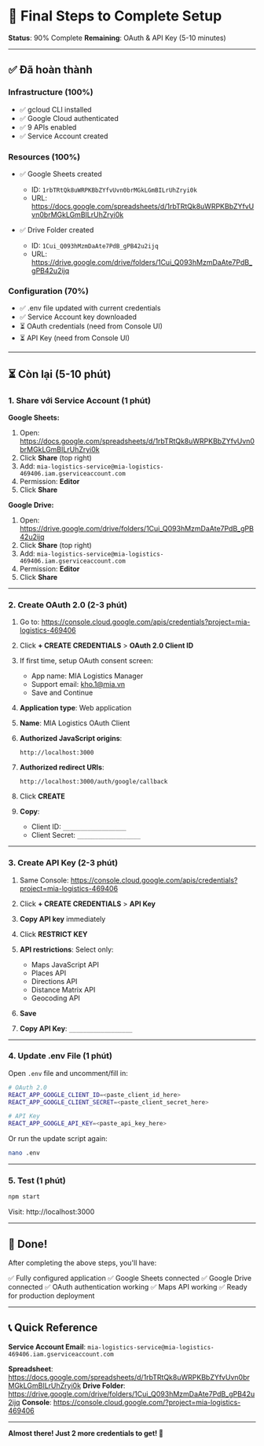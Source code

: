 # 🎯 Final Steps to Complete Setup

**Status**: 90% Complete
**Remaining**: OAuth & API Key (5-10 minutes)

---

## ✅ Đã hoàn thành

### Infrastructure (100%)
- ✅ gcloud CLI installed
- ✅ Google Cloud authenticated
- ✅ 9 APIs enabled
- ✅ Service Account created

### Resources (100%)
- ✅ Google Sheets created
  - ID: `1rbTRtQk8uWRPKBbZYfvUvn0brMGkLGmBILrUhZryi0k`
  - URL: https://docs.google.com/spreadsheets/d/1rbTRtQk8uWRPKBbZYfvUvn0brMGkLGmBILrUhZryi0k

- ✅ Drive Folder created
  - ID: `1Cui_Q093hMzmDaAte7PdB_gPB42u2ijq`
  - URL: https://drive.google.com/drive/folders/1Cui_Q093hMzmDaAte7PdB_gPB42u2ijq

### Configuration (70%)
- ✅ .env file updated with current credentials
- ✅ Service Account key downloaded
- ⏳ OAuth credentials (need from Console UI)
- ⏳ API Key (need from Console UI)

---

## ⏳ Còn lại (5-10 phút)

### 1. Share với Service Account (1 phút)

**Google Sheets:**
1. Open: https://docs.google.com/spreadsheets/d/1rbTRtQk8uWRPKBbZYfvUvn0brMGkLGmBILrUhZryi0k
2. Click **Share** (top right)
3. Add: `mia-logistics-service@mia-logistics-469406.iam.gserviceaccount.com`
4. Permission: **Editor**
5. Click **Share**

**Google Drive:**
1. Open: https://drive.google.com/drive/folders/1Cui_Q093hMzmDaAte7PdB_gPB42u2ijq
2. Click **Share** (top right)
3. Add: `mia-logistics-service@mia-logistics-469406.iam.gserviceaccount.com`
4. Permission: **Editor**
5. Click **Share**

---

### 2. Create OAuth 2.0 (2-3 phút)

1. Go to: https://console.cloud.google.com/apis/credentials?project=mia-logistics-469406

2. Click **+ CREATE CREDENTIALS** > **OAuth 2.0 Client ID**

3. If first time, setup OAuth consent screen:
   - App name: MIA Logistics Manager
   - Support email: kho.1@mia.vn
   - Save and Continue

4. **Application type**: Web application

5. **Name**: MIA Logistics OAuth Client

6. **Authorized JavaScript origins**:
   ```
   http://localhost:3000
   ```

7. **Authorized redirect URIs**:
   ```
   http://localhost:3000/auth/google/callback
   ```

8. Click **CREATE**

9. **Copy**:
   - Client ID: `__________________`
   - Client Secret: `__________________`

---

### 3. Create API Key (2-3 phút)

1. Same Console: https://console.cloud.google.com/apis/credentials?project=mia-logistics-469406

2. Click **+ CREATE CREDENTIALS** > **API Key**

3. **Copy API key** immediately

4. Click **RESTRICT KEY**

5. **API restrictions**: Select only:
   - Maps JavaScript API
   - Places API
   - Directions API
   - Distance Matrix API
   - Geocoding API

6. **Save**

7. **Copy API Key**: `__________________`

---

### 4. Update .env File (1 phút)

Open `.env` file and uncomment/fill in:

```bash
# OAuth 2.0
REACT_APP_GOOGLE_CLIENT_ID=<paste_client_id_here>
REACT_APP_GOOGLE_CLIENT_SECRET=<paste_client_secret_here>

# API Key
REACT_APP_GOOGLE_API_KEY=<paste_api_key_here>
```

Or run the update script again:
```bash
nano .env
```

---

### 5. Test (1 phút)

```bash
npm start
```

Visit: http://localhost:3000

---

## 🎉 Done!

After completing the above steps, you'll have:

✅ Fully configured application
✅ Google Sheets connected
✅ Google Drive connected
✅ OAuth authentication working
✅ Maps API working
✅ Ready for production deployment

---

## 📞 Quick Reference

**Service Account Email**:
`mia-logistics-service@mia-logistics-469406.iam.gserviceaccount.com`

**Spreadsheet**: https://docs.google.com/spreadsheets/d/1rbTRtQk8uWRPKBbZYfvUvn0brMGkLGmBILrUhZryi0k
**Drive Folder**: https://drive.google.com/drive/folders/1Cui_Q093hMzmDaAte7PdB_gPB42u2ijq
**Console**: https://console.cloud.google.com/?project=mia-logistics-469406

---

**Almost there! Just 2 more credentials to get! 🚀**
